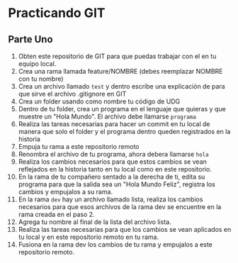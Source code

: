 # Practicando GIT

## Parte Uno
1. Obten este repositorio de GIT para que puedas trabajar con el en tu equipo local.
1. Crea una rama llamada feature/NOMBRE (debes reemplazar NOMBRE con tu nombre)
1. Crea un archivo llamado `test` y dentro escribe una explicación de para que sirve el archivo .gitignore en GIT
1. Crea un folder usando como nombre tu código de UDG
1. Dentro de tu folder, crea un programa en el lenguaje que quieras y que muestre un "Hola Mundo". El archivo debe llamarse `programa`
1. Realiza las tareas necesarias para hacer un commit en tu local de manera que solo el folder y el programa dentro queden registrados en la historia
1. Empuja tu rama a este repositorio remoto
1. Renombra el archivo de tu programa, ahora debera llamarse `hola`
1. Realiza los cambios necesarios para que estos cambios se vean reflejados en la historia tanto en tu local como en este repositorio.
1. En la rama de tu compañero sentado a la derecha de ti, edita su programa para que la salida sea un "Hola Mundo Feliz", registra los cambios y empujalos a su rama.
1. En la rama `dev` hay un archivo llamado lista, realiza los cambios necesarios para que esos archivos de la rama dev se encuentre en la rama creada en el paso 2.
1. Agrega tu nombre al final de la lista del archivo lista.
1. Realiza las tareas necesarias para que los cambios se vean aplicados en tu local y en este repositorio remoto en tu rama.
1. Fusiona en la rama dev los cambios de tu rama y empujalos a este repositorio remoto.

